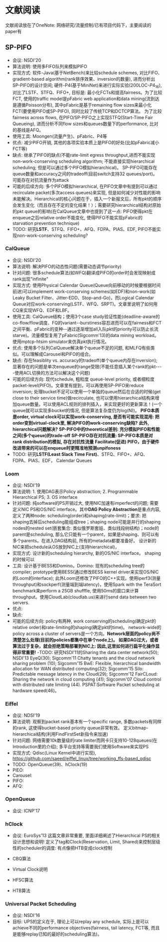 # 文献阅读

文献阅读放在了OneNote: 网络研究/流量控制/已有项目代码下，主要阅读的paper有

## SP-PIFO

- 会议: NSDI'20
- 算法说明: 使用多FIFO队列来模拟PIFO
- 实现方式: 软件-Java(基于NetBench)来比较schedule schemes, 对比FIFO、gradient-based algorithm(rank排序效果、inversion的数量), 进而分析出SP-PIFO的设计空间; 硬件-P4(基于MiniNet)来进行实际实验(200LOC-$P4_{16}$),对比了LSTF、STFQ、FIFO+, 目标是: 最小化FCTs和提高fairness。为了比较FCT, 使用的traffic model是pFabric web application和data mining(流到达是遵循Poisson分布), 其中pFabric是基于remaining flow sizes来最小化FCT(要使用PIFO或SP-PIFO), 同时比较了传统TCP和DCTCP算法。 为了比较fairness across flows, 在PIFO/SP-PIFO之上实现STFQ(Start-Time Fair Queueing), 进而分析不同flow sizes和queues数量下的performance, 比对的基线是AFQ。
- 使用工具: Moongen(流量产生)、pFabric、P4等
- 优点: 减少PIFO开销, 其他的各项实验本质上是PIFO的好处(比如pFabric减小FCT等)
- 缺点: 继承了PIFO的缺点(不能rate-limit egress throughput,进而不能实现non-work-conserving scheduling algorithm; 不能直接实现hierarchical scheduling; 但是可以通过多个PIFO模拟hierarchical)。 SP-PIFO可能存在queue数量和accuracy之间的tradeoff(目前switch支持32 queues/port)。 可能存在对抗流量作为attack
- 可能的后续方向: 多个PIFO模拟hierarchical, 在PIFO文章中有提到可以通过recirculate packet(多次access queues)来实现, 但是如何减少对性能的影响未能解决。Hierarchical的核心问题在于，插入一个新报文后，所有pkt的顺序会发生变化（而且存在不定的变化结果！）；需要研究hierarchical结构对原始的pkt queue的影响(在CalQueue文章中也提到了这一点: PIFO使得pkt在enqueue之后relative order不能变化, 使得PIFO不能实现pFabric的starvation prevention technique)
- TODO: 研究**LSTF**、STFQ、FIFO+、AFQ、FDPA、PIAS、EDF, PIFO不能实现non-work-conserving scheduling?

### CalQueue

- 会议: NSDI'20
- 算法说明: 解决PIFO的动态性问题(需要动态调节priority)
- 针对问题: 很多schedule算法(如WFQ)翻译成PIFO的order时会发现映射成rank出现"infinite"
- 实现方式: 使用Physical Calendar Queue(Queue向前移动的时候要根据时间前进)可以implement work-conserving schemes(如EDF)和non-work(如Leaky Bucket Filter、Jitter-EDD、Stop-and-Go)，而Logical Calendar Queue对应work-conserving(LSTF、WFQ、SRPT)。文章里说明了如何用CQ来实现WFQ、EDF和LBF。
- 使用工具: CalQueue结构；使用3个case study验证性能(deadline-aware的co-flow/flow调度、FQ的variant--burstiness容忍进而可以在fairness和FCT之间平衡、pFabric的变种--通过逐渐增加all入队pkt的priority可以防止长流starve)。流量模型复用了pFabric(Sigcomm'13)的data mining workload。使用mptcp-htsim simulator来仿真pkt执行情况。
- 优点: 使用多个队列CalQueue解决单个queue不足的问题, 和MLFQ有些类似。可以理解成Carousel和PIFO的组合。
- 缺点: 存在feasiblity vs. accuracy的tradeoff(单个queue内存在inversion); 显著存在的问题是单次enqueue的range受限(不能任意插入某个rank的pkt----使用ACL切换的方法可以解决这个问题)
- 可能的后续方向: 现代schedule, 粗粒度 queue-level priority, 或者细粒度packet-level(PIFO)。文章里有提到，可以再使用SP-PIFO来reduce inversion; 处理bucket不足可以使用一个单独的queue然后在合适的时候(get close to their service time)做recirculate, 也可以使用hierarchical结构来增加queue数量。可以使用ACL规则的排列插入，来实现更好的更新算法！(一个queue就可以实现多bucket的情况, 但是算法复杂度仍为log(N))。 **PIFO本质是order, virtual clock可以实现work-conserving, 是否有可能实现混用: 把order变到virtual-clock里, 解决PIFO的work-conserving缺陷?** **此外, hierarchical问题解决?** **SP-PIFO中的theoretical差别: 充分模拟PIFO和性能之间(多个queue)的trade-off** **SP-PIFO存在对抗流量: SP-PIFO本质是对rank distribution的模拟, 存在对抗性流量** **Facilitate(促进) PIFO，由于硬件改进带来的可以在enqueue时更精准地预测unpifoness**
- TODO: 研究**LSTF(Least Slack Time First)**、STFQ、FIFO+、AFQ、FDPA、PIAS、EDF， Calendar Queues

### Loom

- 会议: NSDI'19
- 算法说明: 1. 使用DAG表示Policy abstraction; 2. Programmable Hierarchical PS; 3. OS interface
- 针对问题: 纯software的PS开销过大, 使用NIC加速有imperfect的问题; 需要定义NIC PS和OS/NIC interface。其中**DAG Policy Abstraction**是重点内容, 定义了两种node: scheduling(order)和shaping(rate-limit)；要求: 把shaping去掉后scheduling能组成tree；shaping node可能是并行的shaping nodes的nested set(嵌套集合: 类似俄罗斯套娃、类似线段树结构)；node的parent是scheduling, 那么它只能有一个parent，如果是shaping、则可以有多个parents。在进入DAG结构前, 所有的metadata都要准备好。
设计新的NIC来把schedule从OS放到NIC上(支持hierarchical)，
- 实现方式: 设计新的scheduling hierarchy, 新的OS/NIC interface。 shaping的时候可以
- 工具: 设计基于BESS和Domino。Domino: 现有的scheduling tree的compiler; prototype使用BESS(通过修改BESS kernel driver来实现OS/NIC的Loom的interface); 此外Loom还修改了PIFO的C++实现。使用iperf3(测量throughput)和sockperf(测量端到端latency)，使用Spark with the TeraSort benchmark来perform a 25GB shufffle, 使用50ms的窗口来计算throughput。使用CloudLab(cloudlab.us)来进行send data between two servers.
- 优点:
- 缺点:
- 可能的后续方向: policy有两种, work conserving的scheduling(确定pkt的relative order)和rate-limiting的shaping(确定pkt的time)。 network-wide的policy across a cluster of servers是一个方向。**Network层面的policy尚不清楚怎么处理(目前的policies都集中在单个node上)。** **如果DAG过大，或者算法过于复杂，就会拒绝策略部署到NIC上: 因此,这里如何进行扁平化操作显得非常重要!**
-TODO: 研究NSDI'11的Sharing the data center network(50); NSDI'13 EyeQ(30); Sigcomm'11 Chatty tenants and the cloud network sharing problem (10); Sigcomm'15 BwE: Flexible, hierarchical bandwidth allocation for WAN distributed computing(32); Sigcomm'15 Silo: Predictable message latency in the Cloud(29); Sigcomm'12 FairCLoud: Sharing the network in cloud computing (41); Sigcomm'07 Cloud control with distributed rate limiting (44).
PSPAT:Software Packet scheduling at hardware speed(46)。

### Eiffel

- 会议: NDSI'19
- 算法说明: 观察到packet rank基本有一个specific range, 多数packets有同样的rank, 这使得bucket-based priority queue非常有效。 定义bitmap-hierarchical结构(利用FindFirstSet新指令来加速)
- 针对问题: 网络需要10k数量级的rate limiter而网卡只支持10-128queues(在Introduction里的介绍); 多平台支持等需要我们使用Software来实现PS
- 实现方式: Qdisc(Linux Kernel中进行实现), https://github.com/saeed/eiffel_linux/tree/working_ffs-based_qdisc
- TODO: OpenQueue(39)、hClock(19)
- PIEO:
- Carousel:
- PIFO:
- AFQ:

### OpenQueue

- 会议: ICNP'17

### hClock

- 会议: EuroSys'13
这篇文章非常重要, 里面详细阐述了Hierarchical PS的相关设计思想和说明!
定义了tag和Clock(Reservation, Limit, Shared)来控制层级性的scheduler的调度: 有点像把HTB变成clock控制

- CBQ算法
- Virtual Clock说明
- HFSC算法
- HTB算法

### Universal Packet Scheduling

- 会议: NSDI'16
- 目标: UPS的定义在于, 理论上可以replay any schedule, 实际上是可以achieve不同的performance objectives(fairness, tail latency, FCT等, 而且是能够replay已知的最好的scheduling算法)。